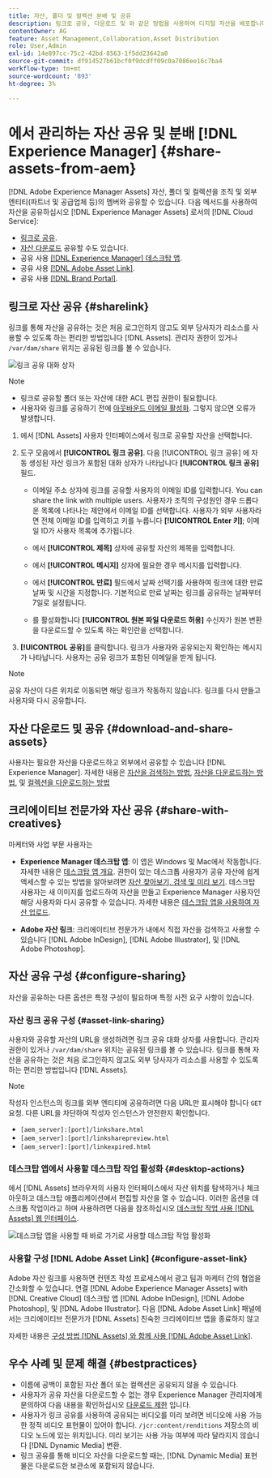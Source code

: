```yaml
---
title: 자산, 폴더 및 컬렉션 분배 및 공유
description: 링크로 공유, 다운로드 및 와 같은 방법을 사용하여 디지털 자산을 배포합니다 [!DNL Brand Portal], [!DNL desktop app], 및 [!DNL Asset Link].
contentOwner: AG
feature: Asset Management,Collaboration,Asset Distribution
role: User,Admin
exl-id: 14e897cc-75c2-42bd-8563-1f5dd23642a0
source-git-commit: df914527b61bcf0f9dcdff09c0a7086ee16c7ba4
workflow-type: tm+mt
source-wordcount: '893'
ht-degree: 3%

---
```


# 에서 관리하는 자산 공유 및 분배 [!DNL Experience Manager] {#share-assets-from-aem}

[!DNL Adobe Experience Manager Assets] 자산, 폴더 및 컬렉션을 조직 및 외부 엔티티(파트너 및 공급업체 등)의 멤버와 공유할 수 있습니다. 다음 메서드를 사용하여 자산을 공유하십시오 [!DNL Experience Manager Assets] 로서의 [!DNL Cloud Service]:

* [링크로 공유](#sharelink).
* [자산 다운로드](/help/assets/download-assets-from-aem.md) 공유할 수도 있습니다.
* 공유 사용 [[!DNL Experience Manager] 데스크탑 앱](https://experienceleague.adobe.com/docs/experience-manager-desktop-app/using/introduction.html).
* 공유 사용 [[!DNL Adobe Asset Link]](https://www.adobe.com/kr/creativecloud/business/enterprise/adobe-asset-link.html).
* 공유 사용 [[!DNL Brand Portal]](https://experienceleague.adobe.com/docs/experience-manager-brand-portal/using/introduction/brand-portal.html).

## 링크로 자산 공유 {#sharelink}

링크를 통해 자산을 공유하는 것은 처음 로그인하지 않고도 외부 당사자가 리소스를 사용할 수 있도록 하는 편리한 방법입니다 [!DNL Assets]. 관리자 권한이 있거나 `/var/dam/share` 위치는 공유된 링크를 볼 수 있습니다.

![링크 공유 대화 상자](assets/link-share-dialog.png)

>[!NOTE]
>
>* 링크로 공유할 폴더 또는 자산에 대한 ACL 편집 권한이 필요합니다.
>* 사용자와 링크를 공유하기 전에 [아웃바운드 이메일 활성화](/help/implementing/developing/introduction/development-guidelines.md#sending-email). 그렇지 않으면 오류가 발생합니다.


1. 에서 [!DNL Assets] 사용자 인터페이스에서 링크로 공유할 자산을 선택합니다.
1. 도구 모음에서 **[!UICONTROL 링크 공유]**. 다음 [!UICONTROL 링크 공유] 에 자동 생성된 자산 링크가 포함된 대화 상자가 나타납니다 **[!UICONTROL 링크 공유]** 필드.

   * 이메일 주소 상자에 링크를 공유할 사용자의 이메일 ID를 입력합니다. You can share the link with multiple users. 사용자가 조직의 구성원인 경우 드롭다운 목록에 나타나는 제안에서 이메일 ID를 선택합니다. 사용자가 외부 사용자라면 전체 이메일 ID를 입력하고 키를 누릅니다 **[!UICONTROL Enter 키]**; 이메일 ID가 사용자 목록에 추가됩니다.

   * 에서 **[!UICONTROL 제목]** 상자에 공유할 자산의 제목을 입력합니다.
   * 에서 **[!UICONTROL 메시지]** 상자에 필요한 경우 메시지를 입력합니다.
   * 에서 **[!UICONTROL 만료]** 필드에서 날짜 선택기를 사용하여 링크에 대한 만료 날짜 및 시간을 지정합니다. 기본적으로 만료 날짜는 링크를 공유하는 날짜부터 7일로 설정됩니다.
   * 를 활성화합니다 **[!UICONTROL 원본 파일 다운로드 허용]** 수신자가 원본 변환을 다운로드할 수 있도록 하는 확인란을 선택합니다.

1. **[!UICONTROL 공유]**&#x200B;를 클릭합니다. 링크가 사용자와 공유되는지 확인하는 메시지가 나타납니다. 사용자는 공유 링크가 포함된 이메일을 받게 됩니다.

<!--
You can also copy the auto-generated link and share it with the users. The default expiration time for the link is one day.
-->

>[!NOTE]
>
>공유 자산이 다른 위치로 이동되면 해당 링크가 작동하지 않습니다. 링크를 다시 만들고 사용자와 다시 공유합니다.

<!--
## Share assets as a link {#sharelink}

To generate the URL for assets you want to share with users, use the Link Sharing dialog. Users with administrator privileges or with read permissions at `/var/dam/share` location are able to view the links shared with them. Sharing assets through a link is a convenient way of making resources available to external parties without them having to first log in to Experience Manager Assets.

>[!NOTE]
>
>* You need Edit ACL permission on the folder or the asset that you want to share as a link.
>* Before you share a link with users, ensure that Day CQ Mail Service is configured. Otherwise, an error occurs.

1. In the Assets user interface, select the asset to share as a link.
1. From the toolbar, click/tap the **[!UICONTROL Share Link]**.

   An asset link is auto-created in the **[!UICONTROL Share Link]** field. Copy this link and share it with the users. The default expiration time for the link is one day.

   Alternatively, proceed to perform steps 3-7 of this procedure to add email recipients, configure the expiration time for the link, and send it from the dialog.

   >[!NOTE]
   >
   >If a shared asset is moved to a different location, its link stops working. Re-create the link and re-share with the users.

1. From the web console, open the **[!UICONTROL Day CQ Link Externalizer]** configuration and modify the following properties in the **[!UICONTROL Domains]** field with the values mentioned against each:

    * local
    * author
    * publish

   For the local and author properties, provide the URL for the local and author instance respectively. Both local and author properties have the same value if you run a single Experience Manager author instance. For publish, provide the URL for the publish instance.

1. In the email address box of the **[!UICONTROL Link Sharing]** dialog, type the email ID of the user you want to share the link with. You can also share the link with multiple users.

   If the user is a member of your organization, select the user's email ID from the suggested email IDs that appear in the list below the typing area. For an external user, type the complete email ID and then select it from the list.

   To enable emails to be sent out to users, configure the SMTP server details in [Day CQ Mail Service](/help/assets/configure-asset-sharing.md#configmailservice).

   >[!NOTE]
   >
   >If you enter an email ID of a user that is not a member of your organization, the words "External User" are prefixed with the email ID of the user.

1. In the **[!UICONTROL Subject]** box, enter a subject for the asset you want to share.
1. In the **[!UICONTROL Message]** box, enter an optional message.
1. In the **[!UICONTROL Expiration]** field, specify an expiration date and time for the link using the date picker. By default, the expiration date is set for a week from the date you share the link.
1. To let users download the original image along with the renditions, select **[!UICONTROL Allow download of original file]**.

   >[!NOTE]
   >
   >By default, users can only download the renditions of the asset that you share as a link.

1. Click **[!UICONTROL Share]**. A message confirms that the link is shared with the users through an email.
1. To view the shared asset, click/tap the link in the email that is sent to the user. The shared asset is displayed in the **[!UICONTROL Adobe Marketing Cloud]** page.

   To toggle to the list view, click/tap the layout icon in the toolbar.

1. To generate a preview of the asset, click/tap the shared asset. To close the preview and return to the **[!UICONTROL Marketing Cloud]** page, click/tap **[!UICONTROL Back]** in the toolbar. If you have shared a folder, click/tap **[!UICONTROL Parent Folder]** to return to the parent folder.

   >[!NOTE]
   >
   >Experience Manager supports generating the preview of assets of these MIME types: JPG, PNG, GIF, BMP, INDD, PDF, and PPT. You can only download the assets of the other MIME types.

1. To download the shared asset, click/tap **[!UICONTROL Select]** from the toolbar, click/tap the asset, and then click/tap **[!UICONTROL Download]** from the toolbar.
1. To view the assets you shared as links, go to the Assets user interface and click/tap the GlobalNav icon. Choose **[!UICONTROL Navigation]** from the list to display the Navigation pane.
1. From the Navigation pane, choose **[!UICONTROL Shared Links]** to display a list of shared assets.
1. To un-share an asset, select it and tap/click **[!UICONTROL Unshare]** from the toolbar.

A message confirms that you unshared the asset. In addition, the entry for the asset is removed from the list.
-->

## 자산 다운로드 및 공유 {#download-and-share-assets}

사용자는 필요한 자산을 다운로드하고 외부에서 공유할 수 있습니다 [!DNL Experience Manager]. 자세한 내용은 [자산을 검색하는 방법](/help/assets/search-assets.md), [자산을 다운로드하는 방법](/help/assets/download-assets-from-aem.md), 및 [컬렉션을 다운로드하는 방법](manage-collections.md#download-a-collection)

## 크리에이티브 전문가와 자산 공유 {#share-with-creatives}

마케터와 사업 부문 사용자는

* **Experience Manager 데스크탑 앱**: 이 앱은 Windows 및 Mac에서 작동합니다. 자세한 내용은 [데스크탑 앱 개요](https://experienceleague.adobe.com/docs/experience-manager-desktop-app/using/introduction.html). 권한이 있는 데스크톱 사용자가 공유 자산에 쉽게 액세스할 수 있는 방법을 알아보려면 [자산 찾아보기, 검색 및 미리 보기](https://experienceleague.adobe.com/docs/experience-manager-desktop-app/using/using.html#browse-search-preview-assets). 데스크탑 사용자는 새 이미지를 업로드하여 자산을 만들고 Experience Manager 사용자인 해당 사용자와 다시 공유할 수 있습니다. 자세한 내용은 [데스크탑 앱을 사용하여 자산 업로드](https://experienceleague.adobe.com/docs/experience-manager-desktop-app/using/using.html#upload-and-add-new-assets-to-aem).

* **Adobe 자산 링크**: 크리에이티브 전문가가 내에서 직접 자산을 검색하고 사용할 수 있습니다 [!DNL Adobe InDesign], [!DNL Adobe Illustrator], 및 [!DNL Adobe Photoshop].

## 자산 공유 구성 {#configure-sharing}

자산을 공유하는 다른 옵션은 특정 구성이 필요하며 특정 사전 요구 사항이 있습니다.

### 자산 링크 공유 구성 {#asset-link-sharing}

<!-- TBD: Web Console is not there so how to configure Day CQ email service? Or is it not required now? -->

사용자와 공유할 자산의 URL을 생성하려면 링크 공유 대화 상자를 사용합니다. 관리자 권한이 있거나 `/var/dam/share` 위치는 공유된 링크를 볼 수 있습니다. 링크를 통해 자산을 공유하는 것은 처음 로그인하지 않고도 외부 당사자가 리소스를 사용할 수 있도록 하는 편리한 방법입니다 [!DNL Assets].

>[!NOTE]
>
>작성자 인스턴스의 링크를 외부 엔티티에 공유하려면 다음 URL만 표시해야 합니다 `GET` 요청. 다른 URL을 차단하여 작성자 인스턴스가 안전한지 확인합니다.
>* `[aem_server]:[port]/linkshare.html`
>* `[aem_server]:[port]/linksharepreview.html`
>* `[aem_server]:[port]/linkexpired.html`


<!--
## Configure Day CQ mail service {#configmailservice}

Before you can share assets as links, configure the email service.

1. Click or tap the Experience Manager logo, and then navigate to **[!UICONTROL Tools]** &gt; **[!UICONTROL Operations]** &gt; **[!UICONTROL Web Console]**.
1. From the list of services, locate **[!UICONTROL Day CQ Mail Service]**.
1. Click the **[!UICONTROL Edit]** icon beside the service, and configure the following parameters for **Day CQ Mail Service]** with the details mentioned against their names:

    * SMTP server host name: email server host name
    * SMTP server port: email server port
    * SMTP user: email server user name
    * SMTP password: email server password

1. Click/tap **[!UICONTROL Save]**.
-->

<!-- TBD: Commenting as Web Console is not available. Document the appropriate OSGi config method if available in CS.
### Configure maximum data size {#maxdatasize}

When you download assets from the link shared using the Link Sharing feature, Experience Manager compresses the asset hierarchy from the repository and then returns the asset in a ZIP file. However, in the absence of limits to the amount of data that can be compressed in a ZIP file, huge amounts of data is subjected to compression, which causes out of memory errors in JVM. To secure the system from a potential denial of service attack due to this situation, you can configure the maximum size of the downloaded files. If uncompressed size of the asset exceeds the configured value, asset download requests are rejected. The default value is 100 MB.

1. Click/Tap the Experience Manager logo and then go to **[!UICONTROL Tools]** &gt; **[!UICONTROL Operations]** &gt; **[!UICONTROL Web Console]**.
1. From the web console, locate the **[!UICONTROL Day CQ DAM Adhoc Asset Share Proxy Servlet]** configuration.
1. Open the configuration in edit mode, and modify the value of the **[!UICONTROL Max Content Size (uncompressed)]** parameter.
1. Save the changes.
-->

<!--
Add content or link about how to configure sharing via BP, DA, AAL, etc.
-->

### 데스크탑 앱에서 사용할 데스크탑 작업 활성화 {#desktop-actions}

에서 [!DNL Assets] 브라우저의 사용자 인터페이스에서 자산 위치를 탐색하거나 체크 아웃하고 데스크탑 애플리케이션에서 편집할 자산을 열 수 있습니다. 이러한 옵션을 데스크톱 작업이라고 하며 사용하려면 다음을 참조하십시오 [데스크탑 작업 사용 [!DNL Assets] 웹 인터페이스](https://experienceleague.adobe.com/docs/experience-manager-desktop-app/using/using.html#desktopactions-v2).

![데스크탑 앱을 사용할 때 바로 가기로 사용할 데스크탑 작업 활성화](assets/enable_desktop_actions.png)

### 사용할 구성 [!DNL Adobe Asset Link] {#configure-asset-link}

Adobe 자산 링크를 사용하면 컨텐츠 작성 프로세스에서 광고 팀과 마케터 간의 협업을 간소화할 수 있습니다. 연결 [!DNL Adobe Experience Manager Assets] with [!DNL Creative Cloud] 데스크탑 앱 [!DNL Adobe InDesign], [!DNL Adobe Photoshop], 및 [!DNL Adobe Illustrator]. 다음 [!DNL Adobe Asset Link] 패널에서는 크리에이티브 전문가가 [!DNL Assets] 친숙한 크리에이티브 앱을 종료하지 않고

자세한 내용은 [구성 방법 [!DNL Assets] 와 함께 사용 [!DNL Adobe Asset Link]](https://helpx.adobe.com/kr/enterprise/using/configure-aem-assets-for-asset-link.html).

## 우수 사례 및 문제 해결 {#bestpractices}

* 이름에 공백이 포함된 자산 폴더 또는 컬렉션은 공유되지 않을 수 있습니다.
* 사용자가 공유 자산을 다운로드할 수 없는 경우 Experience Manager 관리자에게 문의하여 다음 내용을 확인하십시오 [다운로드 제한](#maxdatasize) 입니다.
* 사용자가 링크 공유를 사용하여 공유되는 비디오를 미리 보려면 비디오에 사용 가능한 정적 비디오 표현물이 있어야 합니다. `/jcr:content/renditions` 저장소의 비디오 노드에 있는 위치입니다. 미리 보기는 사용 가능 여부에 따라 달라지지 않습니다 [!DNL Dynamic Media] 변환.
* 링크 공유를 통해 비디오 자산을 다운로드할 때는, [!DNL Dynamic Media] 표현물은 다운로드한 보관소에 포함되지 않습니다.

<!--
* If you cannot send email with links to shared assets or if the other users cannot receive your email, check with your Experience Manager administrator if the [email service](/help/assets/configure-asset-sharing.md#configmailservice) is configured or not. 
* If you cannot share assets using link sharing functionality, ensure that you have the appropriate permissions. See [share assets](#sharelink).
-->

<!-- TBD: Add content or link about how to share using Brand Portal when it is available on [!DNL Cloud Service].
-->
